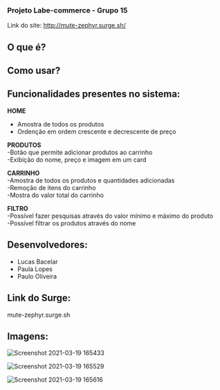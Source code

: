 ### Projeto Labe-commerce - Grupo 15

Link do site: http://mute-zephyr.surge.sh/

## O que é?
## Como usar?

**<h2>Funcionalidades presentes no sistema:</h2>** 
**HOME**<br>
* Amostra de todos os produtos<br>
* Ordenção em ordem crescente e decrescente de preço

**PRODUTOS**<br>
-Botão que permite adicionar produtos ao carrinho<br>
-Exibição do nome, preço e imagem em um card

**CARRINHO**<br>
-Amostra de todos os produtos e quantidades adicionadas<br>
-Remoção de itens do carrinho<br>
-Mostra do valor total do carrinho

**FILTRO**<br>
-Possível fazer pesquisas através do valor mínimo e máximo do produto<br>
-Possível filtrar os produtos através do nome


## Desenvolvedores:
- Lucas Bacelar
- Paula Lopes
- Paulo Oliveira

## Link do Surge:
mute-zephyr.surge.sh


## Imagens:

![Screenshot 2021-03-19 165433](https://user-images.githubusercontent.com/57108685/111835775-23ccca00-88d4-11eb-9820-f08088534297.png)

![Screenshot 2021-03-19 165529](https://user-images.githubusercontent.com/57108685/111835776-24fdf700-88d4-11eb-8d52-c7829359a795.png)

![Screenshot 2021-03-19 165616](https://user-images.githubusercontent.com/57108685/111835777-25968d80-88d4-11eb-86d1-b0dc67fda853.png)


